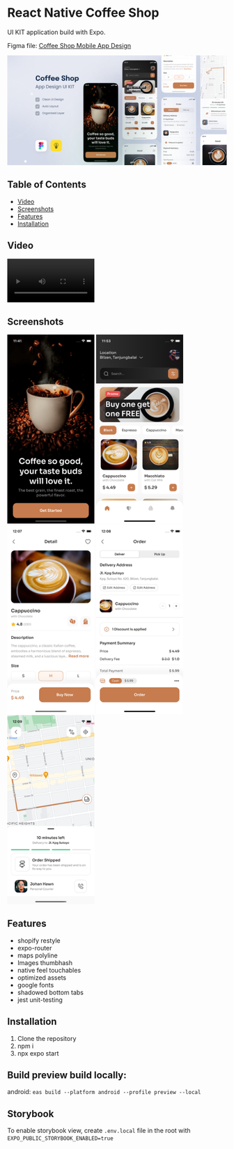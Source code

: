# React Native Coffee Shop

UI KIT application build with Expo.

Figma file: [Coffee Shop Mobile App Design](https://www.figma.com/community/file/1116708627748807811)

![An old rock in the desert](./readme-assets/figma-preview.png)

## Table of Contents

- [Video](#video)
- [Screenshots](#screenshots)
- [Features](#features)
- [Installation](#installation)

## Video

[<video src="./readme-assets/videoapp.mp4" width="200" ></video>](https://github.com/DenisDov/coffee-shop/assets/13405393/be917eb6-fa71-4d35-9702-cda7e386099a)

## Screenshots

<p float="left">
  <img src="./readme-assets/1.png" width="200" />
  <img src="./readme-assets/2.png" width="200" />
  <img src="./readme-assets/3.png" width="200" />
  <img src="./readme-assets/4.png" width="200" />
  <img src="./readme-assets/5.png" width="200" />
 
</p>

## Features

- shopify restyle
- expo-router
- maps polyline
- Images thumbhash
- native feel touchables
- optimized assets
- google fonts
- shadowed bottom tabs
- jest unit-testing

## Installation

1. Clone the repository
2. npm i
3. npx expo start

## Build preview build locally:

android: `eas build --platform android --profile preview --local`

## Storybook

To enable storybook view, create `.env.local` file in the root with ` EXPO_PUBLIC_STORYBOOK_ENABLED=true`
